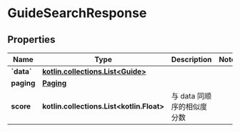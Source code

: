 
# GuideSearchResponse

## Properties
| Name | Type | Description | Notes |
| ------------ | ------------- | ------------- | ------------- |
| **&#x60;data&#x60;** | [**kotlin.collections.List&lt;Guide&gt;**](Guide.md) |  |  |
| **paging** | [**Paging**](Paging.md) |  |  |
| **score** | **kotlin.collections.List&lt;kotlin.Float&gt;** | 与 data 同顺序的相似度分数 |  |



